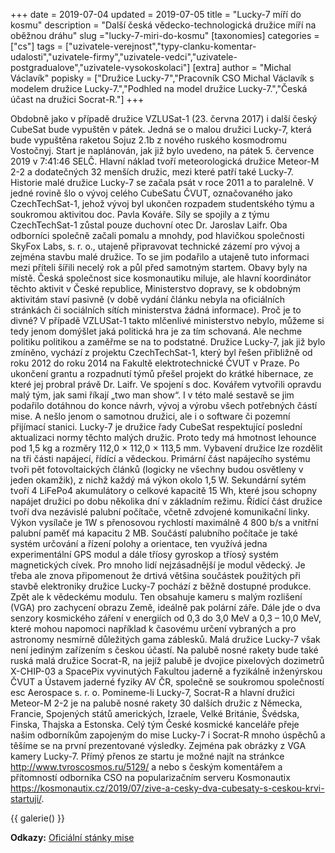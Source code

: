 +++
date = 2019-07-04
updated = 2019-07-05
title = "Lucky-7 míří do kosmu"
description = "Další česká vědecko-technologická družice míří na oběžnou dráhu"
slug ="lucky-7-miri-do-kosmu"
[taxonomies]
categories = ["cs"]
tags = ["uzivatele-verejnost","typy-clanku-komentar-udalosti","uzivatele-firmy","uzivatele-vedci","uzivatele-postgradualove","uzivatele-vysokoskolaci"]
[extra]
author = "Michal Václavík"
popisky = ["Družice Lucky-7","Pracovník CSO Michal Václavík s modelem družice Lucky-7.","Podhled na model družice Lucky-7.","Česká účast na družici Socrat-R."]
+++

Obdobně jako v případě družice VZLUSat-1 (23. června 2017) i další český CubeSat bude vypuštěn v pátek. Jedná se o malou družici Lucky-7, která bude vypuštěna raketou Sojuz 2.1b z nového ruského kosmodromu Vostočnyj. Start je naplánován, jak již bylo uvedeno, na pátek 5. července 2019 v 7:41:46 SELČ. Hlavní náklad tvoří meteorologická družice Meteor-M 2-2 a dodatečných 32 menších družic, mezi které patří také Lucky-7. Historie malé družice Lucky-7 se začala psát v roce 2011 a to paralelně. V jedné rovině šlo o vývoj celého CubeSatu ČVUT, označovaného jako CzechTechSat-1, jehož vývoj byl ukončen rozpadem studentského týmu a soukromou aktivitou doc. Pavla Kováře. Síly se spojily a z týmu CzechTechSat-1 zůstal pouze duchovní otec Dr. Jaroslav Laifr. Oba odborníci společně začali pomalu a mnohdy, pod hlavičkou společnosti SkyFox Labs, s. r. o., utajeně připravovat technické zázemí pro vývoj a zejména stavbu malé družice. To se jim podařilo a utajeně tuto informaci mezi příteli šířili necelý rok a půl před samotným startem. Obavy byly na místě. Česká společnost sice kosmonautiku miluje, ale hlavní koordinátor těchto aktivit v České republice, Ministerstvo dopravy, se k obdobným aktivitám staví pasivně (v době vydání článku nebyla na oficiálních stránkách či sociálních sítích ministerstva žádná informace). Proč je to divné? V případě VZLUSat-1 takto mlčenlivé ministerstvo nebylo, můžeme si tedy jenom domýšlet jaká politická hra je za tím schovaná. Ale nechme politiku politikou a zaměřme se na to podstatné. Družice Lucky-7, jak již bylo zmíněno, vychází z projektu CzechTechSat-1, který byl řešen přibližně od roku 2012 do roku 2014 na Fakultě elektrotechnické ČVUT v Praze. Po ukončení grantu a rozpadnutí týmů přešel projekt do krátké hibernace, ze které jej probral právě Dr. Laifr. Ve spojení s doc. Kovářem vytvořili opravdu malý tým, jak sami říkají „two man show“. I v této malé sestavě se jim podařilo dotáhnou do konce návrh, vývoj a výrobu všech potřebných částí mise. A nešlo jenom o samotnou družici, ale i o software či pozemní přijímací stanici. Lucky-7 je družice řady CubeSat respektující poslední aktualizaci normy těchto malých družic. Proto tedy má hmotnost lehounce pod 1,5 kg a rozměry 112,0 × 112,0 × 113,5 mm. Vybavení družice lze rozdělit na tři části napájecí, řídící a vědeckou. Primární část napájecího systému tvoři pět fotovoltaických článků (logicky ne všechny budou osvětleny v jeden okamžik), z nichž každý má výkon okolo 1,5 W. Sekundární sytém tvoří 4 LiFePo4 akumulátory o celkové kapacitě 15 Wh, které jsou schopny napájet družici po dobu několika dní v základním režimu. Řídící část družice tvoří dva nezávislé palubní počítače, včetně zdvojené komunikační linky. Výkon vysílače je 1W s přenosovou rychlostí maximálně 4 800 b/s a vnitřní palubní paměť má kapacitu 2 MB. Součástí palubního počítače je také systém určování a řízení polohy a orientace, ten využívá jedna experimentální GPS modul a dále tříosy gyroskop a tříosý systém magnetických cívek. Pro mnoho lidí nejzásadnější je modul vědecký. Je třeba ale znova připomenout že drtivá většina součástek použitých při stavbě elektroniky družice Lucky-7 pochází z běžně dostupné produkce. Zpět ale k vědeckému modulu. Ten obsahuje kameru s malým rozlišení (VGA) pro zachycení obrazu Země, ideálně pak polární záře. Dále jde o dva senzory kosmického záření v energiích od 0,3 do 3,0 MeV a 0,3 – 10,0 MeV, které mohou napomoci například k časovému určení vybraných a pro astronomy nesmírně důležitých gama záblesků. Malá družice Lucky-7 však není jediným zařízením s českou účastí. Na palubě nosné rakety bude také ruská malá družice Socrat-R, na jejíž palubě je dvojice pixelových dozimetrů X-CHIP-03 a SpacePix vyvinutých Fakultou jaderně a fyzikálně inženýrskou ČVUT a Ústavem jaderné fyziky AV ČR, společně se soukromou společností esc Aerospace s. r. o. Pomineme-li Lucky-7, Socrat-R a hlavní družici Meteor-M 2-2 je na palubě nosné rakety 30 dalších družic z Německa, Francie, Spojených států amerických, Izraele, Velké Británie, Švédska, Finska, Thajska a Estonska. Celý tým České kosmické kanceláře přeje našim odborníkům zapojeným do mise Lucky-7 i Socrat-R mnoho úspěchů a těšíme se na první prezentované výsledky. Zejména pak obrázky z VGA kamery Lucky-7. Přímý přenos ze startu je možné najít na stránkce http://www.tvroscosmos.ru/5129/ a nebo s českým komentářem a přítomností odborníka CSO na popularizačním serveru Kosmonautix https://kosmonautix.cz/2019/07/zive-a-cesky-dva-cubesaty-s-ceskou-krvi-startuji/.

{{ galerie() }}

**Odkazy:**
[Oficiální stánky mise]

[Oficiální stánky mise]: http://www.lucky7satellite.org/

